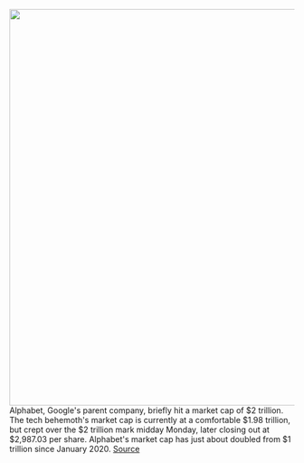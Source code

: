 <img src='https://cdn.vox-cdn.com/thumbor/m126vwsMxV1Jt3DKeXbXtvypt64=/0x0:2040x1360/1200x800/filters:focal(857x517:1183x843)/cdn.vox-cdn.com/uploads/chorus_image/image/70113692/acastro_180130_1777_0001.0.jpg' width='700px' /><br/>
Alphabet, Google's parent company, briefly hit a market cap of $2 trillion. The tech behemoth's market cap is currently at a comfortable $1.98 trillion, but crept over the $2 trillion mark midday Monday, later closing out at $2,987.03 per share. Alphabet's market cap has just about doubled from $1 trillion since January 2020.
<a href='https://www.theverge.com/2021/11/8/22770569/alphabet-google-market-cap-hits-2-trillion'> Source <a/>